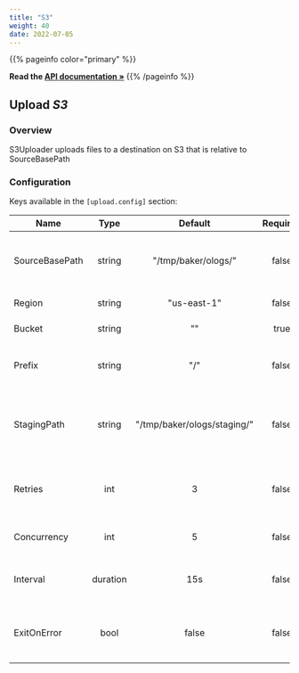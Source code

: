 ```yaml
---
title: "S3"
weight: 40
date: 2022-07-05
---
```

{{% pageinfo color="primary" %}}

**Read the [API documentation &raquo;](https://pkg.go.dev/github.com/AdRoll/baker/upload#S3)**
{{% /pageinfo %}}

## Upload *S3*

### Overview
S3Uploader uploads files to a destination on S3 that is relative to SourceBasePath

### Configuration

Keys available in the `[upload.config]` section:

|Name|Type|Default|Required|Description|
|----|:--:|:-----:|:------:|-----------|
| SourceBasePath| string| "/tmp/baker/ologs/"| false| Base path used to consider the final S3 path.|
| Region| string| "us-east-1"| false| S3 region to upload to|
| Bucket| string| ""| true| S3 bucket to upload to|
| Prefix| string| "/"| false| Prefix on the destination bucket|
| StagingPath| string| "/tmp/baker/ologs/staging/"| false| Local staging area to copy files to before upload.|
| Retries| int| 3| false| Number of retries before a failed upload|
| Concurrency| int| 5| false| Number of concurrent workers|
| Interval| duration| 15s| false| Period at which the source path is scanned|
| ExitOnError| bool| false| false| Exit at first error, instead of logging all errors|


